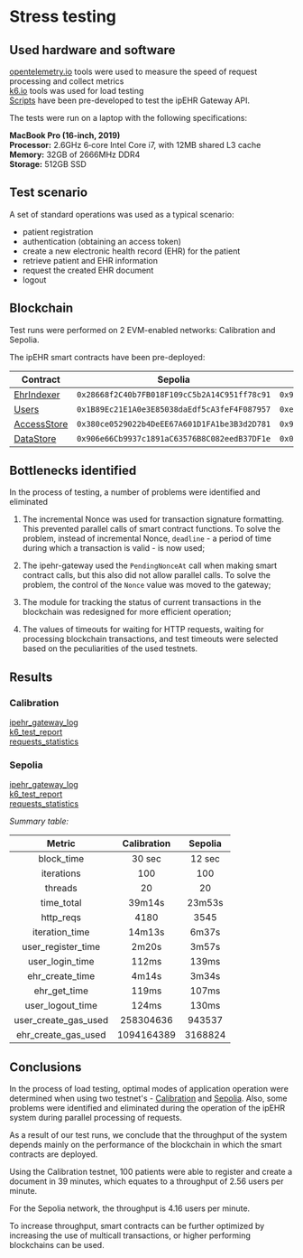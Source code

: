 # Stress testing

## Used hardware and software

[opentelemetry.io](https://opentelemetry.io) tools were used to measure the speed of request processing and collect metrics  
[k6.io](https://k6.io) tools was used for load testing   
[Scripts](https://github.com/bsn-si/IPEHR-gateway/tree/develop/k6test) have been pre-developed to test the ipEHR Gateway API.

The tests were run on a laptop with the following specifications:  

**MacBook Pro (16-inch, 2019)**  
**Processor:**   2.6GHz 6‑core Intel Core i7, with 12MB shared L3 cache  
**Memory:** 32GB of 2666MHz DDR4  
**Storage:** 512GB SSD

## Test scenario

A set of standard operations was used as a typical scenario:

- patient registration
- authentication (obtaining an access token)
- create a new electronic health record (EHR) for the patient
- retrieve patient and EHR information
- request the created EHR document
- logout

## Blockchain

Test runs were performed on 2 EVM-enabled networks: Calibration and Sepolia.

The ipEHR smart contracts have been pre-deployed:

| Contract                                                                                                       | Sepolia | Calibration |
| -------------------------------------------------------------------------------------------------------------- | -------------------------------------------- | -------------------------------------------- |
| [EhrIndexer](https://github.com/bsn-si/IPEHR-blockchain-indexes/blob/develop/contracts/EhrIndexer.sol)         | `0x28668f2C40b7FB018F109cC5b2A14C951ff78c91` | `0x9944D37bFeC481868baad7b6E05b76Db01cA0865` |
| [Users](https://github.com/bsn-si/IPEHR-blockchain-indexes/blob/develop/contracts/Users.sol)                   | `0x1B89Ec21E1A0e3E85038daEdf5cA3feF4F087957` | `0xe95dB24EA185c7a7D4ED6e8D20Caaa4cCb852AF4` |
| [AccessStore](https://github.com/bsn-si/IPEHR-blockchain-indexes/blob/develop/contracts/AccessStore.sol)       | `0x380ce0529022b4DeEE67A601D1FA1be3B3d2D781` | `0x946e8BB742AAe895F9D369Fa44eF41414607A0CA` |
| [DataStore](https://github.com/bsn-si/IPEHR-blockchain-indexes/blob/develop/contracts/DataStore.sol)           | `0x906e66Cb9937c1891aC63576B8C082eedB37DF1e` | `0x0d223203D54c453Fb70A1462C3901AC59CE1F103` |

## Bottlenecks identified

In the process of testing, a number of problems were identified and eliminated

1. The incremental Nonce was used for transaction signature formatting. This prevented parallel calls of smart contract functions. To solve the problem, instead of incremental Nonce, `deadline` - a period of time during which a transaction is valid - is now used;

2.  The ipehr-gateway used the `PendingNonceAt` call when making smart contract calls, but this also did not allow parallel calls. To solve the problem, the control of the `Nonce` value was moved to the gateway;

3. The module for tracking the status of current transactions in the blockchain was redesigned for more efficient operation;

4. The values of timeouts for waiting for HTTP requests, waiting for processing blockchain transactions, and test timeouts were selected based on the peculiarities of the used testnets.

## Results

### Calibration

[ipehr\_gateway\_log](https://github.com/bsn-si/IPEHR-gateway/tree/develop/progress/Milestone_7/Stress_testing/calibration_100x20_test2_ipehrgw.log)  
[k6\_test\_report](https://github.com/bsn-si/IPEHR-gateway/tree/develop/progress/Milestone_7/Stress_testing/k6_calibration_100x20_test2.log)  
[requests_statistics](calibration_100x20_test2_eth_transactions.csv)

### Sepolia

[ipehr\_gateway\_log](sepolia_100x20_test2_ipehr.log)  
[k6\_test\_report](k6_sepolia_100x20_test2.log)  
[requests_statistics](sepolia_100x20_test2_eth_transactions.csv)

*Summary table:*


|      Metric         |   Calibration   |  Sepolia  |
|:-------------------:|:---------------:|:---------:|
| block_time          | 30 sec | 12 sec   |
| iterations          | 100    | 100      |
| threads             | 20     | 20       |
| time_total          | 39m14s | 23m53s   |
| http_reqs           | 4180   | 3545     |
| iteration_time      | 14m13s | 6m37s |
| user\_register_time | 2m20s | 3m57s |
| user\_login_time    | 112ms | 139ms |
| ehr\_create_time    | 4m14s | 3m34s |
| ehr\_get_time       | 119ms | 107ms |
| user\_logout_time   | 124ms | 130ms |
| user\_create\_gas\_used | 258304636 | 943537 |
| ehr\_create\_gas\_used | 1094164389 | 3168824 |

## Conclusions

In the process of load testing, optimal modes of application operation were determined when using two testnet's - [Calibration](https://calibration.filfox.info/en) and [Sepolia](https://sepolia.etherscan.io/). Also, some problems were identified and eliminated during the operation of the ipEHR system during parallel processing of requests. 

As a result of our test runs, we conclude that the throughput of the system depends mainly on the performance of the blockchain in which the smart contracts are deployed. 

Using the Calibration testnet, 100 patients were able to register and create a document in 39 minutes, which equates to a throughput of 2.56 users per minute.

For the Sepolia network, the throughput is 4.16 users per minute. 

To increase throughput, smart contracts can be further optimized by increasing the use of multicall transactions, or higher performing blockchains can be used.